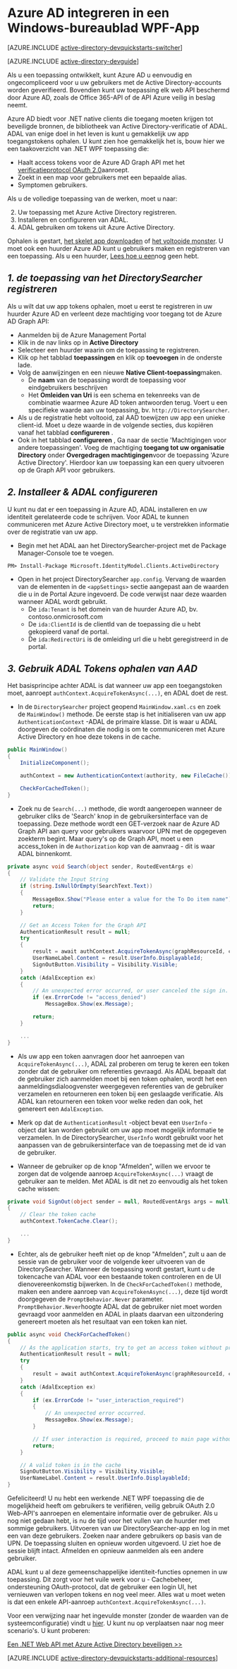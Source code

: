 <properties
    pageTitle="Azure AD .NET introductie | Microsoft Azure"
    description="Hoe u een .NET Windows-bureaublad-toepassing die is geïntegreerd met Azure AD voor aanmelden en roept Azure AD beschermd OAuth met API's."
    services="active-directory"
    documentationCenter=".net"
    authors="dstrockis"
    manager="mbaldwin"
    editor=""/>

<tags
    ms.service="active-directory"
    ms.workload="identity"
    ms.tgt_pltfrm="na"
    ms.devlang="dotnet"
    ms.topic="article"
    ms.date="09/16/2016"
    ms.author="dastrock"/>


# <a name="integrate-azure-ad-into-a-windows-desktop-wpf-app"></a>Azure AD integreren in een Windows-bureaublad WPF-App

[AZURE.INCLUDE [active-directory-devquickstarts-switcher](../../includes/active-directory-devquickstarts-switcher.md)]

[AZURE.INCLUDE [active-directory-devguide](../../includes/active-directory-devguide.md)]

Als u een toepassing ontwikkelt, kunt Azure AD u eenvoudig en ongecompliceerd voor u uw gebruikers met de Active Directory-accounts worden geverifieerd.  Bovendien kunt uw toepassing elk web API beschermd door Azure AD, zoals de Office 365-API of de API Azure veilig in beslag neemt.

Azure AD biedt voor .NET native clients die toegang moeten krijgen tot beveiligde bronnen, de bibliotheek van Active Directory-verificatie of ADAL.  ADAL van enige doel in het leven is kunt u gemakkelijk uw app toegangstokens ophalen.  U kunt zien hoe gemakkelijk het is, bouw hier we een taakoverzicht van .NET WPF toepassing die:

-   Haalt access tokens voor de Azure AD Graph API met het [verificatieprotocol OAuth 2.0](https://msdn.microsoft.com/library/azure/dn645545.aspx)aanroept.
-   Zoekt in een map voor gebruikers met een bepaalde alias.
-   Symptomen gebruikers.

Als u de volledige toepassing van de werken, moet u naar:

2. Uw toepassing met Azure Active Directory registreren.
3. Installeren en configureren van ADAL.
5. ADAL gebruiken om tokens uit Azure Active Directory.

Ophalen is gestart, [het skelet app downloaden](https://github.com/AzureADQuickStarts/NativeClient-DotNet/archive/skeleton.zip) of [het voltooide monster](https://github.com/AzureADQuickStarts/NativeClient-DotNet/archive/complete.zip).  U moet ook een huurder Azure AD kunt u gebruikers maken en registreren van een toepassing.  Als u een huurder, [Lees hoe u een](active-directory-howto-tenant.md)nog geen hebt.

## <a name="1-register-the-directorysearcher-application"></a>*1. de toepassing van het DirectorySearcher registreren*
Als u wilt dat uw app tokens ophalen, moet u eerst te registreren in uw huurder Azure AD en verleent deze machtiging voor toegang tot de Azure AD Graph API:

-   Aanmelden bij de Azure Management Portal
-   Klik in de nav links op in **Active Directory**
-   Selecteer een huurder waarin om de toepassing te registreren.
-   Klik op het tabblad **toepassingen** en klik op **toevoegen** in de onderste lade.
-   Volg de aanwijzingen en een nieuwe **Native Client-toepassing**maken.
    -   De **naam** van de toepassing wordt de toepassing voor eindgebruikers beschrijven
    -   Het **Omleiden van Uri** is een schema en tekenreeks van de combinatie waarmee Azure AD token antwoorden terug.  Voert u een specifieke waarde aan uw toepassing, bv. `http://DirectorySearcher`.
-   Als u de registratie hebt voltooid, zal AAD toewijzen uw app een unieke client-id.  Moet u deze waarde in de volgende secties, dus kopiëren vanaf het tabblad **configureren** .
- Ook in het tabblad **configureren** , Ga naar de sectie 'Machtigingen voor andere toepassingen'.  Voeg de machtiging **toegang tot uw organisatie Directory** onder **Overgedragen machtigingen**voor de toepassing 'Azure Active Directory'.  Hierdoor kan uw toepassing kan een query uitvoeren op de Graph API voor gebruikers.

## <a name="2-install--configure-adal"></a>*2. Installeer & ADAL configureren*
U kunt nu dat er een toepassing in Azure AD, ADAL installeren en uw identiteit gerelateerde code te schrijven.  Voor ADAL te kunnen communiceren met Azure Active Directory moet, u te verstrekken informatie over de registratie van uw app.
-   Begin met het ADAL aan het DirectorySearcher-project met de Package Manager-Console toe te voegen.

```
PM> Install-Package Microsoft.IdentityModel.Clients.ActiveDirectory
```

-   Open in het project DirectorySearcher `app.config`.  Vervang de waarden van de elementen in de `<appSettings>` sectie aangepast aan de waarden die u in de Portal Azure ingevoerd.  De code verwijst naar deze waarden wanneer ADAL wordt gebruikt.
    -   De `ida:Tenant` is het domein van de huurder Azure AD, bv. contoso.onmicrosoft.com
    -   De `ida:ClientId` is de clientId van de toepassing die u hebt gekopieerd vanaf de portal.
    -   De `ida:RedirectUri` is de omleiding url die u hebt geregistreerd in de portal.

## <a name="3--use-adal-to-get-tokens-from-aad"></a>*3. Gebruik ADAL Tokens ophalen van AAD*
Het basisprincipe achter ADAL is dat wanneer uw app een toegangstoken moet, aanroept `authContext.AcquireTokenAsync(...)`, en ADAL doet de rest.  

-   In de `DirectorySearcher` project geopend `MainWindow.xaml.cs` en zoek de `MainWindow()` methode.  De eerste stap is het initialiseren van uw app `AuthenticationContext` -ADAL de primaire klasse.  Dit is waar u ADAL doorgeven de coördinaten die nodig is om te communiceren met Azure Active Directory en hoe deze tokens in de cache.

```C#
public MainWindow()
{
    InitializeComponent();

    authContext = new AuthenticationContext(authority, new FileCache());

    CheckForCachedToken();
}
```

- Zoek nu de `Search(...)` methode, die wordt aangeroepen wanneer de gebruiker cliks de 'Search' knop in de gebruikersinterface van de toepassing.  Deze methode wordt een GET-verzoek naar de Azure AD Graph API aan query voor gebruikers waarvoor UPN met de opgegeven zoekterm begint.  Maar query's op de Graph API, moet u een access_token in de `Authorization` kop van de aanvraag - dit is waar ADAL binnenkomt.

```C#
private async void Search(object sender, RoutedEventArgs e)
{
    // Validate the Input String
    if (string.IsNullOrEmpty(SearchText.Text))
    {
        MessageBox.Show("Please enter a value for the To Do item name");
        return;
    }

    // Get an Access Token for the Graph API
    AuthenticationResult result = null;
    try
    {
        result = await authContext.AcquireTokenAsync(graphResourceId, clientId, redirectUri, new PlatformParameters(PromptBehavior.Auto));
        UserNameLabel.Content = result.UserInfo.DisplayableId;
        SignOutButton.Visibility = Visibility.Visible;
    }
    catch (AdalException ex)
    {
        // An unexpected error occurred, or user canceled the sign in.
        if (ex.ErrorCode != "access_denied")
            MessageBox.Show(ex.Message);

        return;
    }

    ...
}
```
- Als uw app een token aanvragen door het aanroepen van `AcquireTokenAsync(...)`, ADAL zal proberen om terug te keren een token zonder dat de gebruiker om referenties gevraagd.  Als ADAL bepaalt dat de gebruiker zich aanmelden moet bij een token ophalen, wordt het een aanmeldingsdialoogvenster weergegeven referenties van de gebruiker verzamelen en retourneren een token bij een geslaagde verificatie.  Als ADAL kan retourneren een token voor welke reden dan ook, het genereert een `AdalException`.
- Merk op dat de `AuthenticationResult` -object bevat een `UserInfo` -object dat kan worden gebruikt om uw app moet mogelijk informatie te verzamelen.  In de DirectorySearcher, `UserInfo` wordt gebruikt voor het aanpassen van de gebruikersinterface van de toepassing met de id van de gebruiker.

- Wanneer de gebruiker op de knop "Afmelden", willen we ervoor te zorgen dat de volgende aanroep `AcquireTokenAsync(...)` vraagt de gebruiker aan te melden.  Met ADAL is dit net zo eenvoudig als het token cache wissen:

```C#
private void SignOut(object sender = null, RoutedEventArgs args = null)
{
    // Clear the token cache
    authContext.TokenCache.Clear();

    ...
}
```

- Echter, als de gebruiker heeft niet op de knop "Afmelden", zult u aan de sessie van de gebruiker voor de volgende keer uitvoeren van de DirectorySearcher.  Wanneer de toepassing wordt gestart, kunt u de tokencache van ADAL voor een bestaande token controleren en de UI dienovereenkomstig bijwerken.  In de `CheckForCachedToken()` methode, maken een andere aanroep van `AcquireTokenAsync(...)`, deze tijd wordt doorgegeven de `PromptBehavior.Never` parameter.  `PromptBehavior.Never`hoogte ADAL dat de gebruiker niet moet worden gevraagd voor aanmelden en ADAL in plaats daarvan een uitzondering genereert moeten als het resultaat van een token kan niet.

```C#
public async void CheckForCachedToken() 
{
    // As the application starts, try to get an access token without prompting the user.  If one exists, show the user as signed in.
    AuthenticationResult result = null;
    try
    {
        result = await authContext.AcquireTokenAsync(graphResourceId, clientId, redirectUri, new PlatformParameters(PromptBehavior.Never));
    }
    catch (AdalException ex)
    {
        if (ex.ErrorCode != "user_interaction_required")
        {
            // An unexpected error occurred.
            MessageBox.Show(ex.Message);
        }

        // If user interaction is required, proceed to main page without singing the user in.
        return;
    }

    // A valid token is in the cache
    SignOutButton.Visibility = Visibility.Visible;
    UserNameLabel.Content = result.UserInfo.DisplayableId;
}
```

Gefeliciteerd! U nu hebt een werkende .NET WPF toepassing die de mogelijkheid heeft om gebruikers te verifiëren, veilig gebruik OAuth 2.0 Web-API's aanroepen en elementaire informatie over de gebruiker.  Als u nog niet gedaan hebt, is nu de tijd voor het vullen van de huurder met sommige gebruikers.  Uitvoeren van uw DirectorySearcher-app en log in met een van deze gebruikers.  Zoeken naar andere gebruikers op basis van de UPN.  De toepassing sluiten en opnieuw worden uitgevoerd.  U ziet hoe de sessie blijft intact.  Afmelden en opnieuw aanmelden als een andere gebruiker.

ADAL kunt u al deze gemeenschappelijke identiteit-functies opnemen in uw toepassing.  Dit zorgt voor het vuile werk voor u - Cachebeheer, ondersteuning OAuth-protocol, dat de gebruiker een login UI, het vernieuwen van verlopen tokens en nog veel meer.  Alles wat u moet weten is dat een enkele API-aanroep `authContext.AcquireTokenAsync(...)`.

Voor een verwijzing naar het ingevulde monster (zonder de waarden van de systeemconfiguratie) vindt u [hier](https://github.com/AzureADQuickStarts/NativeClient-DotNet/archive/complete.zip).  U kunt nu op verplaatsen naar nog meer scenario's.  U kunt proberen:

[Een .NET Web API met Azure Active Directory beveiligen >>](active-directory-devquickstarts-webapi-dotnet.md)

[AZURE.INCLUDE [active-directory-devquickstarts-additional-resources](../../includes/active-directory-devquickstarts-additional-resources.md)]
